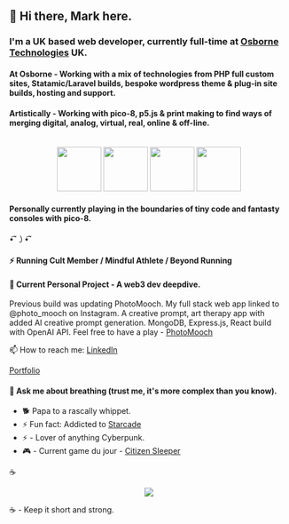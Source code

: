 
## 👋 Hi there, Mark here.
  
### I'm a UK based web developer, currently full-time at [Osborne Technologies](https://www.osbornetechnologies.co.uk/) UK. 

#### At Osborne - Working with a mix of technologies from PHP full custom sites, Statamic/Laravel builds, bespoke wordpress theme & plug-in site builds, hosting and support.

#### Artistically - Working with pico-8, p5.js & print making to find ways of merging digital, analog, virtual, real, online & off-line.

<p align="center">
  <span> </span>
  <br>
<img src="https://docs.soliditylang.org/en/latest/_images/solidity_logo.svg" height="80px">  <span>  <img src="https://laravel.com/img/logomark.min.svg" height="80px"><span>        </span><img src="https://icon.icepanel.io/Technology/svg/p5-JS.svg" height="80px"><span>        </span><img src="https://statamic.com/assets/branding/squircle/statamic-mark-pink.svg" height="80px">
  <br>
  <span> </span>
</p>

#### Personally currently playing in the boundaries of tiny code and fantasty consoles with pico-8.

•͡˘㇁•͡˘

#### ⚡ Running Cult Member / Mindful Athlete / Beyond Running 
#### 🔭 Current Personal Project - A web3 dev deepdive.

Previous build was updating PhotoMooch. My full stack web app linked to @photo_mooch on Instagram. A creative prompt, art therapy app with added AI creative prompt generation. MongoDB, Express.js, React build with OpenAI API. 
Feel free to have a play - <a href="https://photomooch.onrender.com/">PhotoMooch</a>

📫 How to reach me: [LinkedIn](https://www.linkedin.com/in/mark-ivkovic-68822474/)

[Portfolio](https://m-ivkovic-dev-portfolio.onrender.com/)

#### 💬 Ask me about breathing (trust me, it's more complex than you know).
- 🐕 Papa to a rascally whippet. </br>
- ⚡ Fun fact: Addicted to [Starcade](https://www.youtube.com/@starcadetvv)
- ⚡ - Lover of anything Cyberpunk.</br>
- 🎮 - Current game du jour - [Citizen Sleeper](https://store.steampowered.com/app/1578650/Citizen_Sleeper/)

☕️
<p align="center">
  <img src="https://images.unsplash.com/photo-1655933146525-ef75619c20f8?q=80&w=2140&auto=format&fit=crop&ixlib=rb-4.0.3&ixid=M3wxMjA3fDB8MHxwaG90by1wYWdlfHx8fGVufDB8fHx8fA%3D%3D">
</p>

☕️ - Keep it short and strong.</br>


<!--
**whippet-code/whippet-code** is a ✨ _special_ ✨ repository because its `README.md` (this file) appears on your GitHub profile.

Here are some ideas to get you started:

- 🔭 I’m currently working on ...
- 🌱 I’m currently learning ...
- 👯 I’m looking to collaborate on ...
- 🤔 I’m looking for help with ...
- 💬 Ask me about ...
- 📫 How to reach me: ...
- 😄 Pronouns: ...
- ⚡ Fun fact: ...
-->

